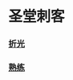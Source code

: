 # 圣堂刺客



### [折光](templar_assassin_refraction/README.md)

### [熟练](templar_assassin_proficiency/README.md)

